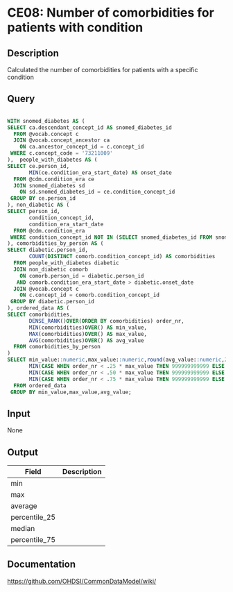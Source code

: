 <!---
Group:condition era
Name:CE08 Number of comorbidity for patients with condition
Author:Patrick Ryan
CDM Version: 5.3
-->

# CE08: Number of comorbidities for patients with condition

## Description
Calculated the number of comorbidities for patients with a specific condition

## Query

```sql

WITH snomed_diabetes AS (
SELECT ca.descendant_concept_id AS snomed_diabetes_id
  FROM @vocab.concept c
  JOIN @vocab.concept_ancestor ca
    ON ca.ancestor_concept_id = c.concept_id
 WHERE c.concept_code = '73211009'
),  people_with_diabetes AS (
SELECT ce.person_id,
       MIN(ce.condition_era_start_date) AS onset_date
  FROM @cdm.condition_era ce
  JOIN snomed_diabetes sd
    ON sd.snomed_diabetes_id = ce.condition_concept_id
 GROUP BY ce.person_id
), non_diabetic AS (
SELECT person_id,
       condition_concept_id,
       condition_era_start_date
  FROM @cdm.condition_era
 WHERE condition_concept_id NOT IN (SELECT snomed_diabetes_id FROM snomed_diabetes)
), comorbidities_by_person AS (
SELECT diabetic.person_id,
       COUNT(DISTINCT comorb.condition_concept_id) AS comorbidities         
  FROM people_with_diabetes diabetic
  JOIN non_diabetic comorb
 	ON comorb.person_id = diabetic.person_id
   AND comorb.condition_era_start_date > diabetic.onset_date
  JOIN @vocab.concept c
    ON c.concept_id = comorb.condition_concept_id
 GROUP BY diabetic.person_id
), ordered_data AS (
SELECT comorbidities,
       DENSE_RANK()OVER(ORDER BY comorbidities) order_nr,
       MIN(comorbidities)OVER() AS min_value,
       MAX(comorbidities)OVER() AS max_value,
       AVG(comorbidities)OVER() AS avg_value
  FROM comorbidities_by_person
)
SELECT min_value::numeric,max_value::numeric,round(avg_value::numeric,2)
       MIN(CASE WHEN order_nr < .25 * max_value THEN 999999999999 ELSE comorbidities END)::numeric AS pct_25,
       MIN(CASE WHEN order_nr < .50 * max_value THEN 999999999999 ELSE comorbidities END)::numeric AS median,
       MIN(CASE WHEN order_nr < .75 * max_value THEN 999999999999 ELSE comorbidities END)::numeric AS pct_75
  FROM ordered_data
 GROUP BY min_value,max_value,avg_value;
```
## Input
None

## Output

|  Field |  Description |
| --- | --- |
| min |   |
| max |   |
| average |   |
| percentile_25 |   |
| median |   |
| percentile_75 |   |

## Documentation
https://github.com/OHDSI/CommonDataModel/wiki/
